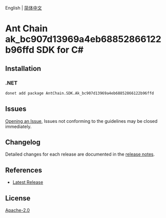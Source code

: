 English | [简体中文](README-CN.md)

# Ant Chain ak_bc907d13969a4eb68852866122b96ffd SDK for C#

## Installation

### .NET

```bash
donet add package AntChain.SDK.Ak_bc907d13969a4eb68852866122b96ffd
```

## Issues

[Opening an Issue](https://github.com/alipay/antchain-openapi-prod-sdk/issues/new), Issues not conforming to the guidelines may be closed immediately.

## Changelog

Detailed changes for each release are documented in the [release notes](./ChangeLog.md).

## References

* [Latest Release](https://github.com/alipay/antchain-openapi-prod-sdk/)

## License

[Apache-2.0](http://www.apache.org/licenses/LICENSE-2.0)
